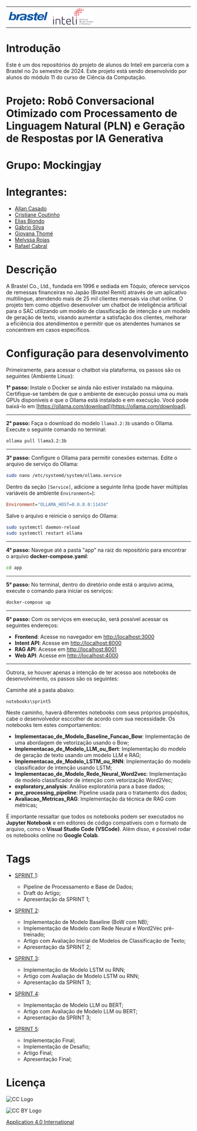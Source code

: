 <table>
  <tr>
    <td style="vertical-align: middle;">
      <a href="https://www.brastel.com/"><img src="./artigo/sprint5/img/logo-brastel.png" alt="Brastel Co., Ltd." border="0" width="180"></a>
    </td>
    <td style="vertical-align: middle;">
      <a href="https://www.inteli.edu.br/"><img src="./inteli-logo.png" alt="Inteli - Instituto de Tecnologia e Liderança" border="0" width="30%"></a>
    </td>
  </tr>
</table>

# Introdução

Este é um dos repositórios do projeto de alunos do Inteli em parceria com a Brastel no 2o semestre de 2024.
Este projeto está sendo desenvolvido por alunos do módulo 11 do curso de Ciência da Computação.

# Projeto: Robô Conversacional Otimizado com Processamento de Linguagem Natural (PLN) e Geração de Respostas por IA Generativa

# Grupo: Mockingjay

# Integrantes:

* [Allan Casado](allan.casado@sou.inteli.edu.br)
* [Cristiane Coutinho](cristiane.coutinho@sou.inteli.edu.br)
* [Elias Biondo](elias.biondo@sou.inteli.edu.br)
* [Gábrio Silva](gabrio.silva@sou.inteli.edu.br)
* [Giovana Thomé](giovana.thome@sou.inteli.edu.br)
* [Melyssa Rojas](melyssa.rojas@sou.inteli.edu.br)
* [Rafael Cabral](rafael.cabral@sou.inteli.edu.br)

# Descrição

A Brastel Co., Ltd., fundada em 1996 e sediada em Tóquio, oferece serviços de remessas financeiras no Japão (Brastel Remit) através de um aplicativo multilíngue, atendendo mais de 25 mil clientes mensais via chat online. O projeto tem como objetivo desenvolver um chatbot de inteligência artificial para o SAC utilizando um modelo de classificação de intenção e um modelo de geração de texto, visando aumentar a satisfação dos clientes, melhorar a eficiência dos atendimentos e permitir que os atendentes humanos se concentrem em casos específicos.

# Configuração para desenvolvimento

Primeiramente, para acessar o chatbot via plataforma, os passos são os seguintes (Ambiente Linux):

**1° passo:** Instale o Docker se ainda não estiver instalado na máquina. Certifique-se também de que o ambiente de execução possui uma ou mais GPUs disponíveis e que o Ollama está instalado e em execução. Você pode baixá-lo em [https://ollama.com/download](https://ollama.com/download).

---

**2° passo:** Faça o download do modelo `llama3.2:3b` usando o Ollama. Execute o seguinte comando no terminal:

```bash
ollama pull llama3.2:3b
```

---

**3° passo:** Configure o Ollama para permitir conexões externas. Edite o arquivo de serviço do Ollama:

```bash
sudo nano /etc/systemd/system/ollama.service
```

Dentro da seção `[Service]`, adicione a seguinte linha (pode haver múltiplas variáveis de ambiente `Environment=`):

```ini
Environment="OLLAMA_HOST=0.0.0.0:11434"
```

Salve o arquivo e reinicie o serviço do Ollama:

```bash
sudo systemctl daemon-reload
sudo systemctl restart ollama
```

---

**4° passo:** Navegue até a pasta "app" na raiz do repositório para encontrar o arquivo **docker-compose.yaml**:

```bash
cd app
```

---

**5° passo:** No terminal, dentro do diretório onde está o arquivo acima, execute o comando para iniciar os serviços:

```bash
docker-compose up
```

---

**6° passo:** Com os serviços em execução, será possível acessar os seguintes endereços:

- **Frontend**: Acesse no navegador em [http://localhost:3000](http://localhost:3000)
- **Intent API**: Acesse em [http://localhost:8000](http://localhost:8000)
- **RAG API**: Acesse em [http://localhost:8001](http://localhost:8001)
- **Web API**: Acesse em [http://localhost:4000](http://localhost:4000)

---

Outrora, se houver apenas a intenção de ter acesso aos notebooks de desenvolvimento, os passos são os seguintes:

Caminhe até a pasta abaixo:

```
notebooks\sprint5
```

Neste caminho, haverá diferentes notebooks com seus próprios propósitos, cabe o desenvolvedor esccolher de acordo com sua necessidade. Os notebooks tem estes comportamentos:

- **Implementacao_de_Modelo_Baseline_Funcao_Bow**: Implementação de uma abordagem de vetorização usando o Bow;
- **Implementacao_de_Modelo_LLM_ou_Bert**: Implementação do modelo de geração de texto usando um modelo LLM e RAG;
- **Implementacao_de_Modelo_LSTM_ou_RNN**: Implementação do modelo classificador de intenção usando LSTM;
- **Implementacao_de_Modelo_Rede_Neural_Word2vec**: Implementação de modelo classificador de intenção com vetorização Word2Vec;
- **exploratory_analysis**: Análise exploratória para a base dados;
- **pre_processing_pipeline**: Pipeline usada para o tratamento dos dados;
- **Avaliacao_Metricas_RAG**: Implementação da técnica de RAG com métricas;

É importante ressaltar que todos os notebooks podem ser executados no **Jupyter Notebook** e em editores de código compatíveis com o formato de arquivo, como o **Visual Studio Code (VSCode)**. Além disso, é possível rodar os notebooks online no **Google Colab**.

# Tags

- [SPRINT 1](https://github.com/Inteli-College/2024-2A-T01-CC11-G04/releases/tag/SPRINT1):
  - Pipeline de Processamento e Base de Dados;
  - Draft do Artigo;
  - Apresentação da SPRINT 1;

- [SPRINT 2](https://github.com/Inteli-College/2024-2A-T01-CC11-G04/releases/tag/SPRINT2):
  - Implementação de Modelo Baseline (BoW com NB);
  - Implementação de Modelo com Rede Neural e Word2Vec pré-treinado;
  - Artigo com Avaliação Inicial de Modelos de Classificação de Texto;
  - Apresentação da SPRINT 2;

- [SPRINT 3](https://github.com/Inteli-College/2024-2A-T01-CC11-G04/releases/tag/SPRINT3):
  - Implementação de Modelo LSTM ou RNN;
  - Artigo com Avaliação de Modelo LSTM ou RNN;
  - Apresentação da SPRINT 3;

- [SPRINT 4](https://github.com/Inteli-College/2024-2A-T01-CC11-G04/releases/tag/SPRINT4):
  - Implementação de Modelo LLM ou BERT;
  - Artigo com Avaliação de Modelo LLM ou BERT;
  - Apresentação da SPRINT 3;
 
- [SPRINT 5](https://github.com/Inteli-College/2024-2A-T01-CC11-G04/releases/tag/SPRINT5):
  - Implementação Final;
  - Implementação de Desafio;
  - Artigo Final;
  - Apresentação Final;

# Licença

<img src="https://mirrors.creativecommons.org/presskit/icons/cc.large.png" alt="CC Logo" width="150"/><br>

<img src="https://mirrors.creativecommons.org/presskit/icons/by.large.png" alt="CC BY Logo" width="150"/>

[Application 4.0 International](https://creativecommons.org/licenses/by/4.0/?ref=chooser-v1)
